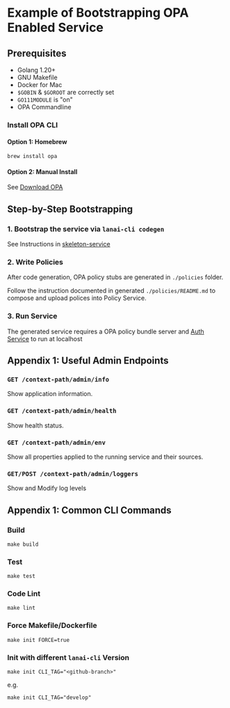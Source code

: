 # Example of Bootstrapping OPA Enabled Service

## Prerequisites

- Golang 1.20+
- GNU Makefile
- Docker for Mac
- `$GOBIN` & `$GOROOT` are correctly set
- `GO111MODULE` is "on"
- OPA Commandline

### Install OPA CLI

#### Option 1: Homebrew
```shell
brew install opa
```

#### Option 2: Manual Install

See [Download OPA](https://www.openpolicyagent.org/docs/latest/#1-download-opa)

## Step-by-Step Bootstrapping

### 1. Bootstrap the service via `lanai-cli codegen`
See Instructions in [skeleton-service](../skeleton/README.md)

### 2. Write Policies

After code generation, OPA policy stubs are generated in `./policies` folder.  

Follow the instruction documented in generated `./policies/README.md` to compose and upload
polices into Policy Service.

### 3. Run Service

The generated service requires a OPA policy bundle server
and [Auth Service](../auth) to run at localhost

## Appendix 1: Useful Admin Endpoints

### `GET /context-path/admin/info`
Show application information.

### `GET /context-path/admin/health`
Show health status.

### `GET /context-path/admin/env`
Show all properties applied to the running service and their sources.

### `GET/POST /context-path/admin/loggers`
Show and Modify log levels 

## Appendix 1: Common CLI Commands

### Build

```shell
make build
```

### Test

```shell
make test
```

### Code Lint

```shell
make lint
```

### Force Makefile/Dockerfile

```shell
make init FORCE=true
```

### Init with different `lanai-cli` Version

```shell
make init CLI_TAG="<github-branch>"
```

e.g.

```shell
make init CLI_TAG="develop"
```